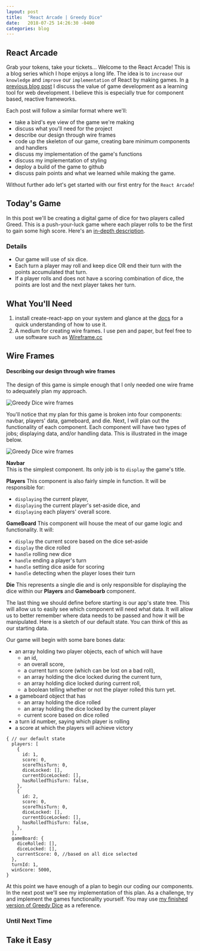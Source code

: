 ```yaml
---
layout: post
title:  "React Arcade | Greedy Dice"
date:   2018-07-25 14:26:30 -0400
categories: blog
---
```


## React Arcade
Grab your tokens, take your tickets... Welcome to the React Arcade!
This is a blog series which I hope enjoys a long life. The idea is to `increase` our `knowledge` and `improve` our `implementation` of React by making games. In [a previous blog post](https://david-vanderhaar.github.io/blog/blog/2018/02/25/react-is-easy/) I discuss the value of game development as a learning tool for web development. I believe this is especially true for component based, reactive frameworks.

Each post will follow a similar format where we'll:
- take a bird's eye view of the game we're making
- discuss what you'll need for the project
- describe our design through wire frames
- code up the skeleton of our game, creating bare minimum components and handlers
- discuss my implementation of the game's functions
- discuss my implementation of styling
- deploy a build of the game to github
- discuss pain points and what we learned while making the game.

Without further ado let's get started with our first entry for the `React Arcade`!

## Today's Game
In this post we'll be creating a digital game of dice for two players called Greed. This is a push-your-luck game where each player rolls to be the first to gain some high score. Here's an [in-depth description](http://janbroussard.com/Greedy.html).
### Details
- Our game will use of six dice.
- Each turn a player may roll and keep dice OR end their turn with the points accumulated that turn.
- If a player rolls and does not have a scoring combination of dice, the points are lost and the next player takes her turn.

## What You'll Need
1. install create-react-app on your system and glance at the [docs](https://github.com/facebook/create-react-app) for a quick understanding of how to use it.
1. A medium for creating wire frames. I use pen and paper, but feel free to use software such as [Wireframe.cc](https://wireframe.cc/)

## Wire Frames
#### Describing our design through wire frames

The design of this game is simple enough that I only needed one wire frame to adequately plan my approach.

![Greedy Dice wire frames](/blog/assets/images/greedy-dice-frame.jpg "Greedy Dice wire frames")

You'll notice that my plan for this game is broken into four components: navbar, players' data, gameboard, and die. Next, I will plan out the functionality of each component. Each component will have two types of jobs; displaying data, and/or handling data. This is illustrated in the image below.

![Greedy Dice wire frames](/blog/assets/images/greedy-dice-functions.jpg "Greedy Dice wire frames")

**Navbar**  
This is the simplest component. Its only job is to `display` the game's title.

**Players**
This component is also fairly simple in function. It will be responsible for:
- `displaying` the current player,
- `displaying` the current player's set-aside dice, and
- `displaying` each players' overall score.

**GameBoard**
This component will house the meat of our game logic and functionality. It will:
- `display` the current score based on the dice set-aside
- `display` the dice rolled
- `handle` rolling new dice
- `handle` ending a player's turn
- `handle` setting dice aside for scoring
- `handle` detecting when the player loses their turn

**Die**
This represents a single die and is only responsible for displaying the dice within our **Players** and **Gameboarb** component.

The last thing we should define before starting is our app's state tree. This will allow us to easily see which component will need what data. It will allow us to better remember where data needs to be passed and how it will be manipulated. Here is a sketch of our default state. You can think of this as our starting data.

Our game will begin with some bare bones data:
- an array holding two player objects, each of which will have
  - an id,
  - an overall score,
  - a current turn score (which can be lost on a bad roll),
  - an array holding the dice locked during the current turn,
  - an array holding dice locked during current roll,
  - a boolean telling whether or not the player rolled this turn yet.
- a gameboard object that has
  - an array holding the dice rolled
  - an array holding the dice locked by the current player
  - current score based on dice rolled
- a turn id number, saying which player is rolling
- a score at which the players will achieve victory

```
{ // our default state
  players: [
    {
      id: 1,
      score: 0,
      scoreThisTurn: 0,
      diceLocked: [],
      currentDiceLocked: [],
      hasRolledThisTurn: false,
    },
    {
      id: 2,
      score: 0,
      scoreThisTurn: 0,
      diceLocked: [],
      currentDiceLocked: [],
      hasRolledThisTurn: false,
    },
  ],
  gameBoard: {
    diceRolled: [],
    diceLocked: [],
    currentScore: 0, //based on all dice selected
  },
  turnId: 1,
  winScore: 5000,
}
```
At this point we have enough of a plan to begin our coding our components. In the next post we'll see my implementation of this plan. As a challenge, try and implement the games functionality yourself. You may use [my finished version of Greedy Dice](https://david-vanderhaar.github.io/react-arcade-greedy-dice/) as a reference.

### Until Next Time

## Take it Easy
